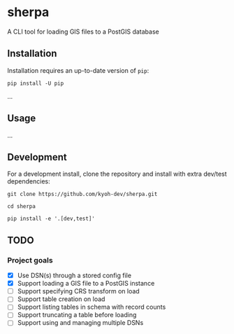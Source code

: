 # sherpa

A CLI tool for loading GIS files to a PostGIS database

## Installation

Installation requires an up-to-date version of `pip`:
```shell
pip install -U pip
```

...

## Usage

...

## Development

For a development install, clone the repository and install with extra dev/test dependencies:
```shell
git clone https://github.com/kyoh-dev/sherpa.git

cd sherpa

pip install -e '.[dev,test]'
```

## TODO

### Project goals

- [x] Use DSN(s) through a stored config file
- [x] Support loading a GIS file to a PostGIS instance
- [ ] Support specifying CRS transform on load
- [ ] Support table creation on load
- [ ] Support listing tables in schema with record counts
- [ ] Support truncating a table before loading
- [ ] Support using and managing multiple DSNs

